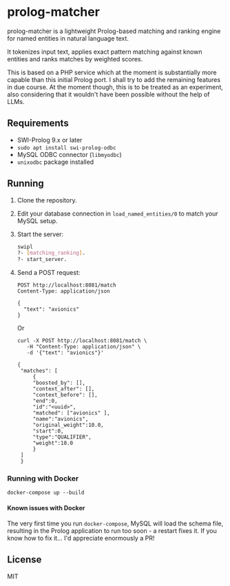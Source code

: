 # prolog-matcher

prolog-matcher is a lightweight Prolog-based matching and ranking engine for named entities in natural language text.

It tokenizes input text, applies exact pattern matching against known entities and ranks matches by weighted scores.

This is based on a PHP service which at the moment is substantially more capable than this initial Prolog port. I shall try to add the remaining features in due course. At the moment though, this is to be treated as an experiment, also considering that it wouldn't have been possible without the help of LLMs.

## Requirements

- SWI-Prolog 9.x or later
- `sudo apt install swi-prolog-odbc`
- MySQL ODBC connector (`libmyodbc`)
- `unixodbc` package installed

## Running

1. Clone the repository.

2. Edit your database connection in `load_named_entities/0` to match your MySQL setup.

3. Start the server:

   ```bash
   swipl
   ?- [matching_ranking].
   ?- start_server.
   ```

4. Send a POST request:

   ```
   POST http://localhost:8081/match
   Content-Type: application/json

   {
     "text": "avionics"
   }
   ```

   Or

   ```
   curl -X POST http://localhost:8081/match \
      -H "Content-Type: application/json" \
      -d '{"text": "avionics"}'
   ```

   ```
   {
    "matches": [
        {
        "boosted_by": [],
        "context_after": [],
        "context_before": [],
        "end":0,
        "id":"<uuid>",
        "matched": ["avionics" ],
        "name":"avionics",
        "original_weight":10.0,
        "start":0,
        "type":"QUALIFIER",
        "weight":10.0
        }
    ]
    }
   ```

### Running with Docker

`docker-compose up --build`

#### Known issues with Docker

The very first time you run `docker-compose`, MySQL will load the schema file, resulting in the Prolog application to run too soon - a restart fixes it. If you know how to fix it... I'd appreciate enormously a PR!

## License

MIT
